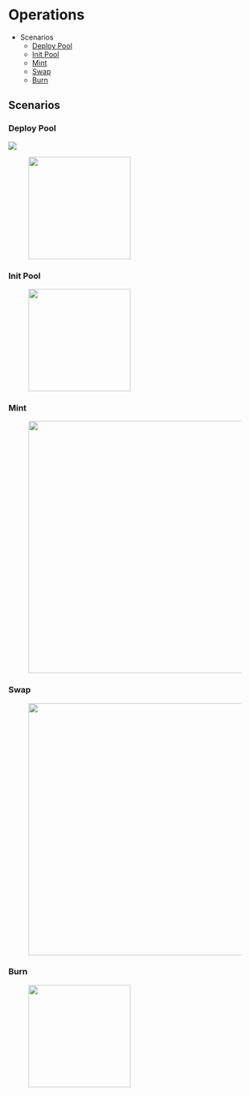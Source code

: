# Operations

* Scenarios
  * [Deploy Pool](operations.md#deploy-pool)
  * [Init Pool](operations.md#init-pool)
  * [Mint](operations.md#mint)
  * [Swap](operations.md#swap)
  * [Burn](operations.md#burn)

## Scenarios

### Deploy Pool

![](../images/deploy.svg)

<figure><img src="../images/deploy.svg" alt="" width="203"><figcaption></figcaption></figure>

### Init Pool

<figure><img src="../images/init.svg" alt="" width="203"><figcaption></figcaption></figure>

### Mint

<figure><img src="../images/mint.svg" alt="" width="500"><figcaption></figcaption></figure>

### Swap

<figure><img src="../images/swap.svg" alt="" width="500"><figcaption></figcaption></figure>

### Burn

<figure><img src="../images/burn.svg" alt="" width="203"><figcaption></figcaption></figure>

